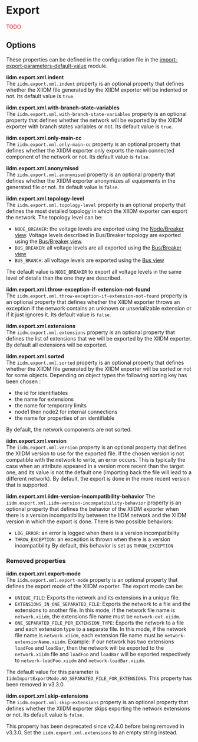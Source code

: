 # Export

<span style="color: red">TODO</span>

## Options
These properties can be defined in the configuration file in the [import-export-parameters-default-value](../../user/configuration/import-export-parameters-default-value.md#import-export-parameters-default-value) module.

**iidm.export.xml.indent**  
The `iidm.export.xml.indent` property is an optional property that defines whether the XIIDM file generated by the XIIDM exporter will be indented or not. Its default value is `true`.

**iidm.export.xml.with-branch-state-variables**  
The `iidm.export.xml.with-branch-state-variables` property is an optional property that defines whether the network will be exported by the XIIDM exporter with branch states variables or not. Its default value is `true`.

**iidm.export.xml.only-main-cc**  
The `iidm.export.xml.only-main-cc` property is an optional property that defines whether the XIIDM exporter only exports the main connected component of the network or not. Its default value is `false`.

**iidm.export.xml.anonymised**  
The `iidm.export.xml.anonymised` property is an optional property that defines whether the XIIDM exporter anonymizes all equipments in the generated file or not. Its default value is `false`.

**iidm.export.xml.topology-level**  
The `iidm.export.xml.topology-level` property is an optional property that defines the most detailed topology in which the XIIDM exporter can export the network. The topology level can be:
- `NODE_BREAKER`: the voltage levels are exported using the [Node/Breaker view](). Voltage levels described in Bus/Breaker topology are exported using the [Bus/Breaker view]().
- `BUS_BREAKER`: all voltage levels are all exported using the [Bus/Breaker view]()
- `BUS_BRANCH`:  all voltage levels are exported using the [Bus view]()

The default value is `NODE_BREAKER` to export all voltage levels in the same level of details than the one they are described.

**iidm.export.xml.throw-exception-if-extension-not-found**  
The `iidm.export.xml.throw-exception-if-extension-not-found` property is an optional property that defines whether the XIIDM exporter throws an exception if the network contains an unknown or unserializable extension or if it just ignores it. Its default value is `false`.

**iidm.export.xml.extensions**  
The `iidm.export.xml.extensions` property is an optional property that defines the list of extensions that we will be exported by the XIIDM exporter. By default all extensions will be exported.

**iidm.export.xml.sorted**  
The `iidm.export.xml.sorted` property is an optional property that defines whether the XIIDM file generated by the XIIDM exporter will be sorted or not for some objects.
Depending on object types the following sorting key has been chosen :
- the id for identifiables
- the name for extensions
- the name for temporary limits
- node1 then node2 for internal connections
- the name for properties of an identifiable

By default, the network components are not sorted.

**iidm.export.xml.version**  
The `iidm.export.xml.version` property is an optional property that defines the XIIDM version to use for the exported file. If the chosen version is not compatible with the network to write, an error occurs. This is typically the case when an attribute appeared in a version more recent than the target one, and its value is not the default one (importing back the file will lead to a different network). By default, the export is done in the more recent version that is supported.

**iidm.export.xml.iidm-version-incompatibility-behavior**
The `iidm.export.xml.iidm-version-incompatibility-behavior` property is an optional property that defines the behavior of the XIIDM exporter when there is a version incompatibility between the IIDM network and the XIIDM version in which the export is done.
There is two possible behaviors:
- `LOG_ERROR`: an error is logged when there is a version incompatibility
- `THROW_EXCEPTION`: an exception is thrown when there is a version incompatibility
  By default, this behavior is set as `THROW_EXCEPTION`

### Removed properties

**iidm.export.xml.export-mode**  
The `iidm.export.xml.export-mode` property is an optional property that defines the export mode of the XIIDM exporter. The export mode can be:
- `UNIQUE_FILE`: Exports the network and its extensions in a unique file.
- `EXTENSIONS_IN_ONE_SEPARATED_FILE`: Exports the network to a file and the extensions to another file. In this mode, if the network file name is `network.xiidm`, the extensions file name must be `network-ext.xiidm`.
- `ONE_SEPARATED_FILE_PER_EXTENSION_TYPE`: Exports the network to a file and each extension type to a separate file. In this mode, if the network file name is `network.xiidm`, each extension file name must be `network-extensionName.xiidm`. Example: if our network has two extensions `loadFoo` and `loadBar`, then the network will be exported to the `network.xiidm` file and `loadFoo` and `loadBar` will be exported respectively to `network-loadFoo.xiidm` and `network-loadBar.xiidm`.

The default value for this parameter is `IidmImportExportMode.NO_SEPARATED_FILE_FOR_EXTENSIONS`. This property has been removed in v3.3.0.

**iidm.export.xml.skip-extensions**  
The `iidm.export.xml.skip-extensions` property is an optional property that defines whether the XIIDM exporter skips exporting the network extensions or not. Its default value is `false`.

This property has been deprecated since v2.4.0 before being removed in v3.3.0. Set the `iidm.export.xml.extensions` to an empty string instead.
